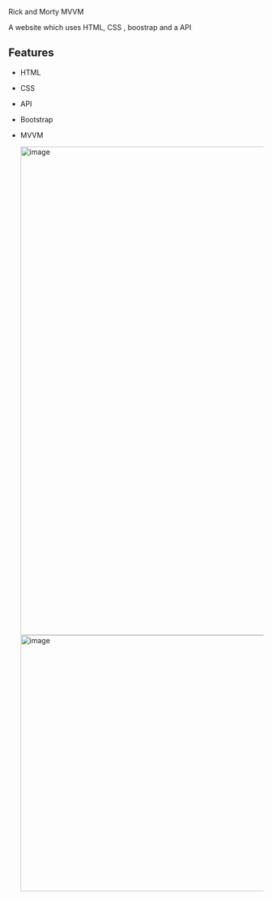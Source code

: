 
Rick and Morty MVVM

A  website which uses HTML, CSS , boostrap and a API


## Features

- HTML
- CSS
- API
- Bootstrap
- MVVM 


  <img width="965" alt="image" src="https://github.com/user-attachments/assets/d5d04f5b-07cb-46de-9e32-708ea78a93cc" />
  <img width="506" alt="image" src="https://github.com/user-attachments/assets/32e157d0-1493-4781-8f8d-8d5e8338ebb1" />


